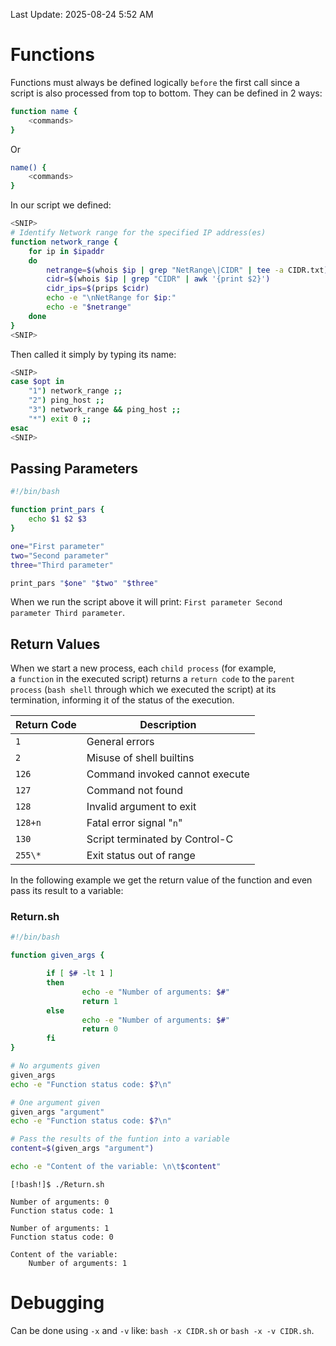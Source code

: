 Last Update: 2025-08-24 5:52 AM
# Functions
Functions must always be defined logically `before` the first call since a script is also processed from top to bottom. They can be defined in 2 ways:
```bash
function name {
	<commands>
}
```
Or
```bash
name() {
	<commands>
}
```
In our script we defined:
```bash
<SNIP>
# Identify Network range for the specified IP address(es)
function network_range {
	for ip in $ipaddr
	do
		netrange=$(whois $ip | grep "NetRange\|CIDR" | tee -a CIDR.txt)
		cidr=$(whois $ip | grep "CIDR" | awk '{print $2}')
		cidr_ips=$(prips $cidr)
		echo -e "\nNetRange for $ip:"
		echo -e "$netrange"
	done
}
<SNIP>
```
Then called it simply by typing its name:
```bash
<SNIP>
case $opt in
	"1") network_range ;;
	"2") ping_host ;;
	"3") network_range && ping_host ;;
	"*") exit 0 ;;
esac
<SNIP>
```

## Passing Parameters
```bash
#!/bin/bash

function print_pars {
	echo $1 $2 $3
}

one="First parameter"
two="Second parameter"
three="Third parameter"

print_pars "$one" "$two" "$three"
```
When we run the script above it will print: `First parameter Second parameter Third parameter`.

## Return Values
When we start a new process, each `child process` (for example, a `function` in the executed script) returns a `return code` to the `parent process` (`bash shell` through which we executed the script) at its termination, informing it of the status of the execution.

|**Return Code**|**Description**|
|---|---|
|`1`|General errors|
|`2`|Misuse of shell builtins|
|`126`|Command invoked cannot execute|
|`127`|Command not found|
|`128`|Invalid argument to exit|
|`128+n`|Fatal error signal "`n`"|
|`130`|Script terminated by Control-C|
|`255\*`|Exit status out of range|
In the following example we get the return value of the function and even pass its result to a variable:
### Return.sh

```bash
#!/bin/bash

function given_args {

        if [ $# -lt 1 ]
        then
                echo -e "Number of arguments: $#"
                return 1
        else
                echo -e "Number of arguments: $#"
                return 0
        fi
}

# No arguments given
given_args
echo -e "Function status code: $?\n"

# One argument given
given_args "argument"
echo -e "Function status code: $?\n"

# Pass the results of the funtion into a variable
content=$(given_args "argument")

echo -e "Content of the variable: \n\t$content"
```

```shell-session
[!bash!]$ ./Return.sh

Number of arguments: 0
Function status code: 1

Number of arguments: 1
Function status code: 0

Content of the variable:
    Number of arguments: 1
```

# Debugging
Can be done using `-x` and `-v` like: `bash -x CIDR.sh` or `bash -x -v CIDR.sh`.

